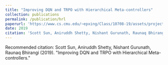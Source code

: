 ```yaml
---
title: "Improving DQN and TRPO with Hierarchical Meta-controllers"
collection: publications
permalink: /publication/hrl
paperurl: 'https://www.cs.cmu.edu/~epxing/Class/10708-19/assets/project/final-reports/project24.pdf'
date: 2019
citation: 'Scott Sun, Aniruddh Shetty, Nishant Gurunath, Raunaq Bhirangi (2019). "Improving DQN and TRPO with Hierarchical Meta-controllers".'
---
```


Recommended citation: Scott Sun, Aniruddh Shetty, Nishant Gurunath, Raunaq Bhirangi (2019). &quot;Improving DQN and TRPO with Hierarchical Meta-controllers.&quot;
